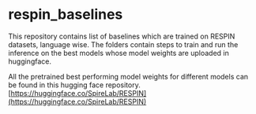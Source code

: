 # respin_baselines
This repository contains list of baselines which are trained on RESPIN datasets, language wise.
The folders contain steps to train and run the inference on the best models whose model weights are uploaded in huggingface.

All the pretrained best performing model weights for different models can be found in this hugging face repository.
[https://huggingface.co/SpireLab/RESPIN](https://huggingface.co/SpireLab/RESPIN)